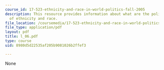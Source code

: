 ```yaml
---
course_id: 17-523-ethnicity-and-race-in-world-politics-fall-2005
description: This resource provides information about what are the political dimensions
  of ethnicity and race.
file_location: /coursemedia/17-523-ethnicity-and-race-in-world-politics-fall-2005/8980d5d22535af205b9081026b2ffef3_l_06.pdf
file_type: application/pdf
layout: pdf
title: l_06.pdf
type: course
uid: 8980d5d22535af205b9081026b2ffef3

---
```

None